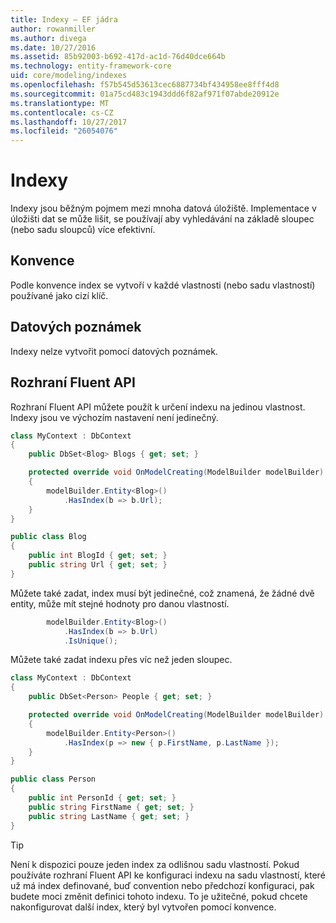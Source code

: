 ```yaml
---
title: Indexy – EF jádra
author: rowanmiller
ms.author: divega
ms.date: 10/27/2016
ms.assetid: 85b92003-b692-417d-ac1d-76d40dce664b
ms.technology: entity-framework-core
uid: core/modeling/indexes
ms.openlocfilehash: f57b545d53613cec6887734bf434958ee8fff4d8
ms.sourcegitcommit: 01a75cd483c1943ddd6f82af971f07abde20912e
ms.translationtype: MT
ms.contentlocale: cs-CZ
ms.lasthandoff: 10/27/2017
ms.locfileid: "26054076"
---
```

# <a name="indexes"></a>Indexy

Indexy jsou běžným pojmem mezi mnoha datová úložiště. Implementace v úložišti dat se může lišit, se používají aby vyhledávání na základě sloupec (nebo sadu sloupců) více efektivní.

## <a name="conventions"></a>Konvence

Podle konvence index se vytvoří v každé vlastnosti (nebo sadu vlastností) používané jako cizí klíč.

## <a name="data-annotations"></a>Datových poznámek

Indexy nelze vytvořit pomocí datových poznámek.

## <a name="fluent-api"></a>Rozhraní Fluent API

Rozhraní Fluent API můžete použít k určení indexu na jedinou vlastnost. Indexy jsou ve výchozím nastavení není jedinečný.

<!-- [!code-csharp[Main](samples/core/Modeling/FluentAPI/Samples/Index.cs?highlight=7,8)] -->
``` csharp
class MyContext : DbContext
{
    public DbSet<Blog> Blogs { get; set; }

    protected override void OnModelCreating(ModelBuilder modelBuilder)
    {
        modelBuilder.Entity<Blog>()
            .HasIndex(b => b.Url);
    }
}

public class Blog
{
    public int BlogId { get; set; }
    public string Url { get; set; }
}
```

Můžete také zadat, index musí být jedinečné, což znamená, že žádné dvě entity, může mít stejné hodnoty pro danou vlastností.

<!-- [!code-csharp[Main](samples/core/Modeling/FluentAPI/Samples/IndexUnique.cs?highlight=3)] -->
``` csharp
        modelBuilder.Entity<Blog>()
            .HasIndex(b => b.Url)
            .IsUnique();
```

Můžete také zadat indexu přes víc než jeden sloupec.

<!-- [!code-csharp[Main](samples/core/Modeling/FluentAPI/Samples/IndexComposite.cs?highlight=7,8)] -->
``` csharp
class MyContext : DbContext
{
    public DbSet<Person> People { get; set; }

    protected override void OnModelCreating(ModelBuilder modelBuilder)
    {
        modelBuilder.Entity<Person>()
            .HasIndex(p => new { p.FirstName, p.LastName });
    }
}

public class Person
{
    public int PersonId { get; set; }
    public string FirstName { get; set; }
    public string LastName { get; set; }
}
```

> [!TIP]  
> Není k dispozici pouze jeden index za odlišnou sadu vlastností. Pokud používáte rozhraní Fluent API ke konfiguraci indexu na sadu vlastností, které už má index definované, buď convention nebo předchozí konfiguraci, pak budete moci změnit definici tohoto indexu. To je užitečné, pokud chcete nakonfigurovat další index, který byl vytvořen pomocí konvence.
